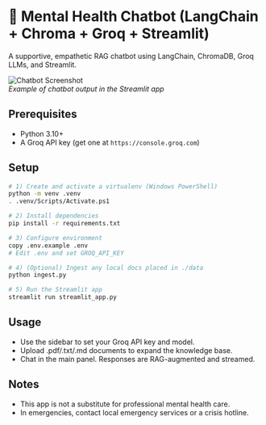 # 🧠 Mental Health Chatbot (LangChain + Chroma + Groq + Streamlit)

A supportive, empathetic RAG chatbot using LangChain, ChromaDB, Groq LLMs, and Streamlit.

![Chatbot Screenshot](assets/chatbot_output.png)  
*Example of chatbot output in the Streamlit app*


## Prerequisites
- Python 3.10+
- A Groq API key (get one at `https://console.groq.com`)

## Setup
```bash
# 1) Create and activate a virtualenv (Windows PowerShell)
python -m venv .venv
. .venv/Scripts/Activate.ps1

# 2) Install dependencies
pip install -r requirements.txt

# 3) Configure environment
copy .env.example .env
# Edit .env and set GROQ_API_KEY

# 4) (Optional) Ingest any local docs placed in ./data
python ingest.py

# 5) Run the Streamlit app
streamlit run streamlit_app.py
```

## Usage
- Use the sidebar to set your Groq API key and model.
- Upload .pdf/.txt/.md documents to expand the knowledge base.
- Chat in the main panel. Responses are RAG-augmented and streamed.

## Notes
- This app is not a substitute for professional mental health care.
- In emergencies, contact local emergency services or a crisis hotline.

